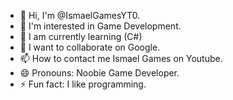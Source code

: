 - 👋 Hi, I'm @IsmaelGamesYT0.
- 👀 I'm interested in Game Development.
- 🌱 I am currently learning (C#)
- 💞️ I want to collaborate on Google.
- 📫 How to contact me Ismael Games on Youtube.
- 😄 Pronouns: Noobie Game Developer.
- ⚡ Fun fact: I like programming.
<!---
IsmaelGamesYT0/IsmaelGamesYT0 is a ✨ special ✨ repository because its `README.md` (this file) appears on your GitHub profile.
You can click the Preview link to take a look at your changes.
--->
